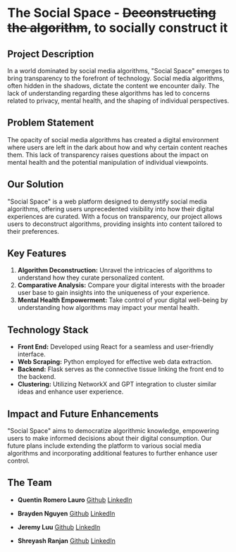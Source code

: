 # The Social Space - ~~Deconstructing the algorithm~~, to socially construct it  

## Project Description

In a world dominated by social media algorithms, "Social Space" emerges to bring transparency to the forefront of technology. Social media algorithms, often hidden in the shadows, dictate the content we encounter daily. The lack of understanding regarding these algorithms has led to concerns related to privacy, mental health, and the shaping of individual perspectives.

## Problem Statement

The opacity of social media algorithms has created a digital environment where users are left in the dark about how and why certain content reaches them. This lack of transparency raises questions about the impact on mental health and the potential manipulation of individual viewpoints.

## Our Solution

"Social Space" is a web platform designed to demystify social media algorithms, offering users unprecedented visibility into how their digital experiences are curated. With a focus on transparency, our project allows users to deconstruct algorithms, providing insights into content tailored to their preferences.

## Key Features

1. **Algorithm Deconstruction:** Unravel the intricacies of algorithms to understand how they curate personalized content.
2. **Comparative Analysis:** Compare your digital interests with the broader user base to gain insights into the uniqueness of your experience.
3. **Mental Health Empowerment:** Take control of your digital well-being by understanding how algorithms may impact your mental health.

## Technology Stack

- **Front End:** Developed using React for a seamless and user-friendly interface.
- **Web Scraping:** Python employed for effective web data extraction.
- **Backend:** Flask serves as the connective tissue linking the front end to the backend.
- **Clustering:** Utilizing NetworkX and GPT integration to cluster similar ideas and enhance user experience.

## Impact and Future Enhancements

"Social Space" aims to democratize algorithmic knowledge, empowering users to make informed decisions about their digital consumption. Our future plans include extending the platform to various social media algorithms and incorporating additional features to further enhance user control.

## The Team

* **Quentin Romero Lauro** 
[Github](https://github.com/QuentinRomeroLauro)
[LinkedIn](https://www.linkedin.com/in/quentinrl/)

* **Brayden Nguyen** 
[Github](https://github.com/braynguyen)
[LinkedIn](https://github.com/braynguyen)

* **Jeremy Luu** 
[Github](https://github.com/JemLuu)
[LinkedIn](https://www.linkedin.com/in/jeremy-luu1/)

* **Shreyash Ranjan** 
[Github](https://github.com/codingshreyash)
[LinkedIn](https://www.linkedin.com/in/shreyash-ranjan)



